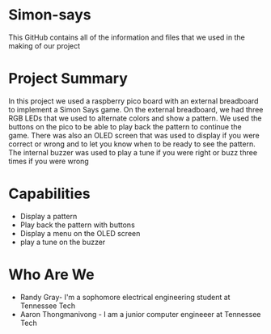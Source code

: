 # Simon-says
This GitHub contains all of the information and files that we used in the making of our project
# Project Summary
In this project we used a raspberry pico board with an external breadboard to implement a Simon Says game. On the external breadboard, we had three RGB LEDs that we used to alternate colors and show a pattern. We used the buttons on the pico to be able to play back the pattern to continue the game. There was also an OLED screen that was used to display if you were correct or wrong and to let you know when to be ready to see the pattern. The internal buzzer was used to play a tune if you were right or buzz three times if you were wrong
# Capabilities
* Display a pattern
* Play back the pattern with buttons
* Display a menu on the OLED screen
* play a tune on the buzzer

# Who Are We
* Randy Gray- I'm a sophomore electrical engineering student at Tennessee Tech
* Aaron Thongmanivong - I am a junior computer engineeer at Tennessee Tech
